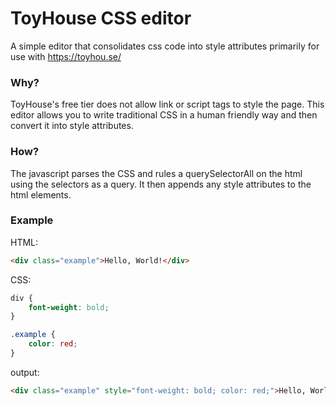 # ToyHouse CSS editor
A simple editor that consolidates css code into style attributes primarily for use with https://toyhou.se/

### Why?
ToyHouse's free tier does not allow link or script tags to style the page. This editor allows you to write traditional CSS in a human friendly way and then convert it into style attributes.
### How?
The javascript parses the CSS and rules a querySelectorAll on the html using the selectors as a query. It then appends any style attributes to the html elements.
### Example
HTML:
```html
<div class="example">Hello, World!</div>
```
CSS:
```css
div {
    font-weight: bold;
}

.example {
    color: red;
}
```

output:
```html
<div class="example" style="font-weight: bold; color: red;">Hello, World!</div>
```
